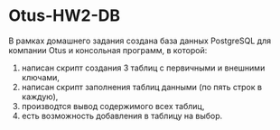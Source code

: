 # Otus-HW2-DB
В рамках домашнего задания создана база данных PostgreSQL для компании Otus и консольная программ, в которой:
1. написан скрипт создания 3 таблиц с первичными и внешними ключами,
2. написан скрипт заполнения таблиц данными (по пять строк в каждую),
3. производтся вывод содержимого всех таблиц,
4. есть возможность добавления в таблицу на выбор.
